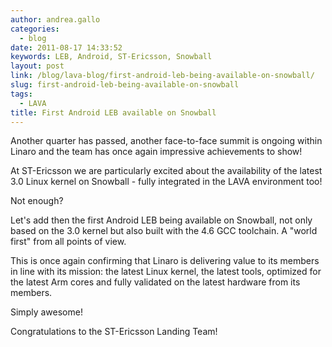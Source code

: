 ```yaml
---
author: andrea.gallo
categories:
  - blog
date: 2011-08-17 14:33:52
keywords: LEB, Android, ST-Ericsson, Snowball
layout: post
link: /blog/lava-blog/first-android-leb-being-available-on-snowball/
slug: first-android-leb-being-available-on-snowball
tags:
  - LAVA
title: First Android LEB available on Snowball
---
```


Another quarter has passed, another face-to-face summit is ongoing within Linaro and the team has once again impressive achievements to show!

At ST-Ericsson we are particularly excited about the availability of the latest 3.0 Linux kernel on Snowball - fully integrated in the LAVA environment too!

Not enough?

Let's add then the first Android LEB being available on Snowball, not only based on the 3.0 kernel but also built with the 4.6 GCC toolchain. A "world first" from all points of view.

This is once again confirming that Linaro is delivering value to its members in line with its mission: the latest Linux kernel, the latest tools, optimized for the latest Arm cores and fully validated on the latest hardware from its members.

Simply awesome!

Congratulations to the ST-Ericsson Landing Team!
